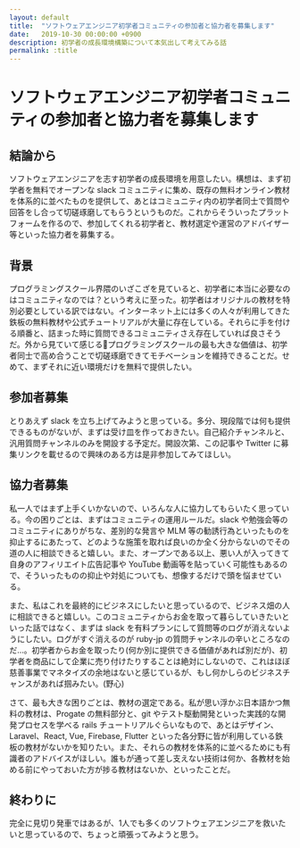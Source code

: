 ```yaml
---
layout: default
title:  "ソフトウェアエンジニア初学者コミュニティの参加者と協力者を募集します"
date:   2019-10-30 00:00:00 +0900
description: 初学者の成長環境構築について本気出して考えてみる話
permalink: :title
---
```


# ソフトウェアエンジニア初学者コミュニティの参加者と協力者を募集します

## 結論から

ソフトウェアエンジニアを志す初学者の成長環境を用意したい。構想は、まず初学者を無料でオープンな slack コミュニティに集め、既存の無料オンライン教材を体系的に並べたものを提供して、あとはコミュニティ内の初学者同士で質問や回答をし合って切磋琢磨してもらうというものだ。これからそういったプラットフォームを作るので、参加してくれる初学者と、教材選定や運営のアドバイザー等といった協力者を募集する。

## 背景

プログラミングスクール界隈のいざこざを見ていると、初学者に本当に必要なのはコミュニティなのでは？という考えに至った。初学者はオリジナルの教材を特別必要としている訳ではない。インターネット上には多くの人々が利用してきた鉄板の無料教材や公式チュートリアルが大量に存在している。それらに手を付ける順番と、詰まった時に質問できるコミュニティさえ存在していれば良さそうだ。外から見ていて感じるプログラミングスクールの最も大きな価値は、初学者同士で高め合うことで切磋琢磨できてモチベーションを維持できることだ。せめて、まずそれに近い環境だけを無料で提供したい。

## 参加者募集

とりあえず slack を立ち上げてみようと思っている。多分、現段階では何も提供できるものがないが、まずは受け皿を作っておきたい。自己紹介チャンネルと、汎用質問チャンネルのみを開設する予定だ。開設次第、この記事や Twitter に募集リンクを載せるので興味のある方は是非参加してみてほしい。

## 協力者募集

私一人ではまず上手くいかないので、いろんな人に協力してもらいたく思っている。今の困りごとは、まずはコミュニティの運用ルールだ。slack や勉強会等のコミュニティにありがちな、差別的な発言や MLM 等の勧誘行為といったものを抑止するにあたって、どのような施策を取れば良いのか全く分からないのでその道の人に相談できると嬉しい。また、オープンである以上、悪い人が入ってきて自身のアフィリエイト広告記事や YouTube 動画等を貼っていく可能性もあるので、そういったものの抑止や対処についても、想像するだけで頭を悩ませている。

また、私はこれを最終的にビジネスにしたいと思っているので、ビジネス畑の人に相談できると嬉しい。このコミュニティからお金を取って暮らしていきたいといった話ではなく、まずは slack を有料プランにして質問等のログが消えないようにしたい。ログがすぐ消えるのが ruby-jp の質問チャンネルの辛いところなのだ...。初学者からお金を取ったり(何か別に提供できる価値があれば別だが)、初学者を商品にして企業に売り付けたりすることは絶対にしないので、これはほぼ慈善事業でマネタイズの余地はないと感じているが、もし何かしらのビジネスチャンスがあれば掴みたい。(野心)

さて、最も大きな困りごとは、教材の選定である。私が思い浮かぶ日本語かつ無料の教材は、Progate の無料部分と、git やテスト駆動開発といった実践的な開発プロセスを学べる rails チュートリアルぐらいなもので、あとはデザイン、Laravel、React, Vue, Firebase, Flutter といった各分野に皆が利用している鉄板の教材がないかを知りたい。また、それらの教材を体系的に並べるためにも有識者のアドバイスがほしい。誰もが通って差し支えない技術は何か、各教材を始める前にやっておいた方が捗る教材はないか、といったことだ。

## 終わりに

完全に見切り発車ではあるが、1人でも多くのソフトウェアエンジニアを救いたいと思っているので、ちょっと頑張ってみようと思う。
